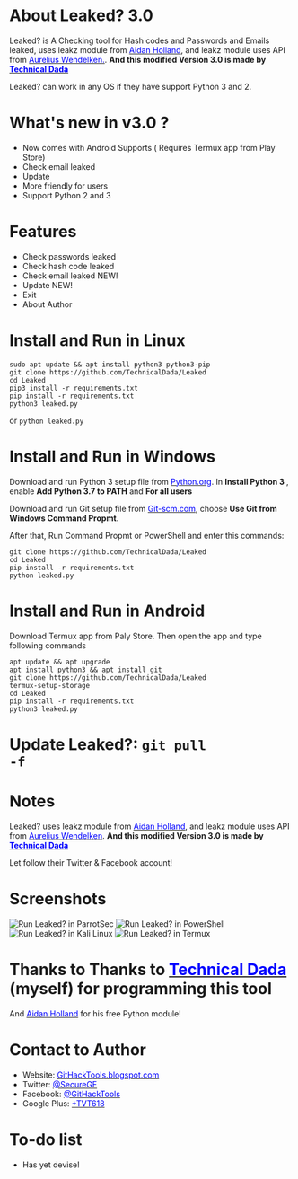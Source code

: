 # About Leaked? 3.0
Leaked? is  A Checking tool for Hash codes and Passwords and Emails leaked, uses leakz module from <a href="https://twitter.com/thehappydinoa" target="_blank"><span style="color: blue">Aidan Holland</span></a>, and leakz module uses API from <a href="https://twitter.com/webtobesocial" target="_blank"><span style="color: blue">Aurelius Wendelken.</span></a>. <b>And this modified Version 3.0 is made by <a href="https://facebook.com/technicaldada.in/" target="_blank"><span style="color: blue">Technical Dada</span></a></b>

Leaked? can work in any OS if they have support Python 3 and 2.

# What's new in v3.0 ?
 * Now comes with Android Supports ( Requires Termux app from Play Store)
 * Check email leaked
 * Update
 * More friendly for users
 * Support Python 2 and 3

# Features
 * Check passwords leaked
 * Check hash code leaked
 * Check email leaked NEW!
 * Update NEW!
 * Exit
 * About Author
 
# Install and Run in Linux
    sudo apt update && apt install python3 python3-pip
    git clone https://github.com/TechnicalDada/Leaked
    cd Leaked
    pip3 install -r requirements.txt
    pip install -r requirements.txt
    python3 leaked.py
or  <code>python leaked.py</code>

# Install and Run in Windows
Download and run Python 3 setup file from <a href="https://python.org" target="_blank"><span style="color: blue">Python.org</span></a>.
In <strong>Install Python 3 </strong>, enable <strong>Add Python 3.7 to PATH</strong> and <strong>For all users</strong>

Download and run Git setup file from <a href="https://Git-scm.com" target="_blank"><span style="color: blue">Git-scm.com</span></a>, choose <strong>Use Git from Windows Command Propmt</strong>.

After that, Run Command Propmt or PowerShell and enter this commands:

    git clone https://github.com/TechnicalDada/Leaked
    cd Leaked
    pip install -r requirements.txt
    python leaked.py

# Install and Run in Android
Download Termux app from Paly Store. Then open the app and type following commands
   
    apt update && apt upgrade
    apt install python3 && apt install git
    git clone https://github.com/TechnicalDada/Leaked
    termux-setup-storage
    cd Leaked
    pip install -r requirements.txt
    python3 leaked.py
    
# Update Leaked?: <code>git pull -f</code>

# Notes
Leaked? uses leakz module from <a href="https://twitter.com/thehappydinoa" target="_blank"><span style="color: blue">Aidan Holland</span></a>, and leakz module uses API from <a href="https://twitter.com/webtobesocial" target="_blank"><span style="color: blue">Aurelius Wendelken</span></a>. <b>And this modified Version 3.0 is made by <a href="https://facebook.com/technicaldada.in/" target="_blank"><span style="color: blue">Technical Dada</span></a></b>

Let follow their Twitter & Facebook account!
  
# Screenshots
![Run Leaked? in ParrotSec](https://linuxteamvietnam.us/wp-content/uploads/2018/09/Leaked-2.0-ParrotSec.png)
![Run Leaked? in PowerShell](https://linuxteamvietnam.us/wp-content/uploads/2018/09/Leaked-2.0-Windows-10.png)
![Run Leaked? in Kali Linux](https://linuxteamvietnam.us/wp-content/uploads/2018/09/Leaked-2.0-KaliLinux.png)
![Run Leaked? in Termux](https://raw.githubusercontent.com/technicaldada/Leaked/master/index.png)

# Thanks to Thanks to <a href="https://technicaldada.in/" target="_blank"><span style="color: blue">Technical Dada</span></a> (myself) for programming this tool

And <a href="https://twitter.com/thehappydinoa" target="_blank"><span style="color: blue">Aidan Holland</span></a> for his free Python module!

# Contact to Author
 * Website: <a href="https://githacktools.blogspot.com" target="_blank"><span style="color: blue">GitHackTools.blogspot.com</span></a>
 * Twitter: <a href="https://twitter.com/SecureGF" target="_blank"><span style="color: blue">@SecureGF</span></a>
 * Facebook: <a href="https://githacktools.blogspot.com" target="_blank"><span style="color: blue">@GitHackTools</span></a>
 * Google Plus: <a href="https://plus.google.com/+TVT618" target="_blank"><span style="color: blue">+TVT618</span></a>

# To-do list
 * Has yet devise!
